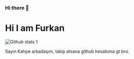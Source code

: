 ### Hi there 👋

<!--
**furkanulgen/furkanulgen** is a ✨ _special_ ✨ repository because its `README.md` (this file) appears on your GitHub profile.

Here are some ideas to get you started:

- 🔭 I’m currently working on ...
- 🌱 I’m currently learning ...
- 👯 I’m looking to collaborate on ...
- 🤔 I’m looking for help with ...
- 💬 Ask me about ...
- 📫 How to reach me: ...
- 😄 Pronouns: ...
- ⚡ Fun fact: ...
-->
# Hi I am Furkan
 
![Github stats 1](https://github-readme-stats.vercel.app/api?username=furkanulgen&show_icons=true&theme=gradient)

<KAHPE>
 Sayın Kahpe arkadaşım, takip atsana github hesabıma gt bro.
 </KAHPE>
